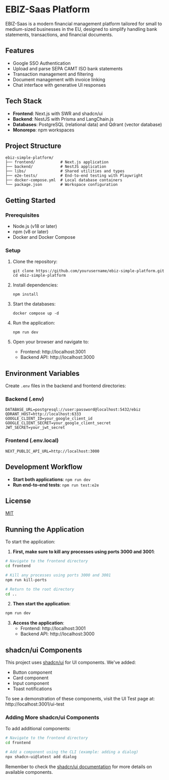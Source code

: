 # EBIZ-Saas Platform

EBIZ-Saas is a modern financial management platform tailored for small to medium-sized businesses in the EU, designed to simplify handling bank statements, transactions, and financial documents.

## Features

- Google SSO Authentication
- Upload and parse SEPA CAMT ISO bank statements
- Transaction management and filtering
- Document management with invoice linking
- Chat interface with generative UI responses

## Tech Stack

- **Frontend**: Next.js with SWR and shadcn/ui
- **Backend**: NestJS with Prisma and LangChain.js
- **Databases**: PostgreSQL (relational data) and Qdrant (vector database)
- **Monorepo**: npm workspaces

## Project Structure

```
ebiz-simple-platform/
├── frontend/           # Next.js application
├── backend/            # NestJS application
├── libs/               # Shared utilities and types
├── e2e-tests/          # End-to-end testing with Playwright
├── docker-compose.yml  # Local database containers
└── package.json        # Workspace configuration
```

## Getting Started

### Prerequisites

- Node.js (v18 or later)
- npm (v8 or later)
- Docker and Docker Compose

### Setup

1. Clone the repository:
   ```
   git clone https://github.com/yourusername/ebiz-simple-platform.git
   cd ebiz-simple-platform
   ```

2. Install dependencies:
   ```
   npm install
   ```

3. Start the databases:
   ```
   docker compose up -d
   ```

4. Run the application:
   ```
   npm run dev
   ```

5. Open your browser and navigate to:
   - Frontend: http://localhost:3001
   - Backend API: http://localhost:3000

## Environment Variables

Create `.env` files in the backend and frontend directories:

### Backend (.env)
```
DATABASE_URL=postgresql://user:password@localhost:5432/ebiz
QDRANT_HOST=http://localhost:6333
GOOGLE_CLIENT_ID=your_google_client_id
GOOGLE_CLIENT_SECRET=your_google_client_secret
JWT_SECRET=your_jwt_secret
```

### Frontend (.env.local)
```
NEXT_PUBLIC_API_URL=http://localhost:3000
```

## Development Workflow

- **Start both applications**: `npm run dev`
- **Run end-to-end tests**: `npm run test:e2e`

## License

[MIT](LICENSE)

## Running the Application

To start the application:

1. **First, make sure to kill any processes using ports 3000 and 3001**:

```bash
# Navigate to the frontend directory
cd frontend

# Kill any processes using ports 3000 and 3001
npm run kill-ports

# Return to the root directory
cd ..
```

2. **Then start the application**:

```bash
npm run dev
```

3. **Access the application**:
   - Frontend: http://localhost:3001
   - Backend API: http://localhost:3000

## shadcn/ui Components

This project uses [shadcn/ui](https://ui.shadcn.com) for UI components. We've added:

- Button component
- Card component
- Input component
- Toast notifications

To see a demonstration of these components, visit the UI Test page at: http://localhost:3001/ui-test

### Adding More shadcn/ui Components

To add additional components:

```bash
# Navigate to the frontend directory
cd frontend

# Add a component using the CLI (example: adding a dialog)
npx shadcn-ui@latest add dialog
```

Remember to check the [shadcn/ui documentation](https://ui.shadcn.com/docs) for more details on available components. 